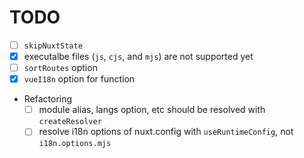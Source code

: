 # TODO

- [ ] `skipNuxtState`
- [x] executalbe files (`js`, `cjs`, and `mjs`) are not supported yet
- [ ] `sortRoutes` option
- [x] `vueI18n` option for function
- Refactoring
  - [ ] module alias, langs option, etc should be resolved with `createResolver` 
  - [ ] resolve i18n options of nuxt.config with `useRuntimeConfig`, not `i18n.options.mjs` 